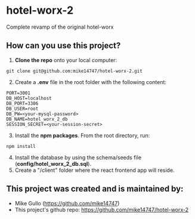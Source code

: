 # hotel-worx-2
Complete revamp of the original hotel-worx

## How can you use this project?
1. **Clone the repo** onto your local computer:
```
git clone git@github.com:mike14747/hotel-worx-2.git
```
2. Create a **.env** file in the root folder with the following content:
```
PORT=3001
DB_HOST=localhost
DB_PORT=3306
DB_USER=root
DB_PW=<your-mysql-password>
DB_NAME=hotel_worx_2_db
SESSION_SECRET=<your-session-secret>
```
3. Install the **npm packages**. From the root directory, run:
```
npm install
```
4. Install the database by using the schema/seeds file (**config/hotel_worx_2_db.sql**).
5. Create a "/client" folder where the react frontend app will reside.

## This project was created and is maintained by:
* Mike Gullo (https://github.com/mike14747)
* This project's github repo: https://github.com/mike14747/hotel-worx-2